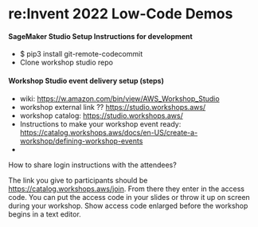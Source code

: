 # re:Invent 2022 Low-Code Demos


#### SageMaker Studio Setup Instructions for development 

* $ pip3 install git-remote-codecommit
* Clone workshop studio repo 

#### Workshop Studio event delivery setup (steps) 

* wiki: https://w.amazon.com/bin/view/AWS_Workshop_Studio
* workshop external link ?? https://studio.workshops.aws/
* workshop catalog: https://studio.workshops.aws/
* Instructions to make your workshop event ready: https://catalog.workshops.aws/docs/en-US/create-a-workshop/defining-workshop-events
* 








How to share login instructions with the attendees?

The link you give to participants should be https://catalog.workshops.aws/join. 
From there they enter in the access code. You can put the access code in your slides or throw it up on screen during your workshop.
Show access code enlarged before the workshop begins in a text editor.